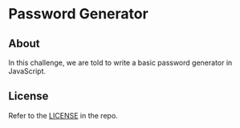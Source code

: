# Password Generator

## About
In this challenge, we are told to write a basic password generator in JavaScript.

## License
Refer to the [LICENSE](/LICENSE) in the repo.
